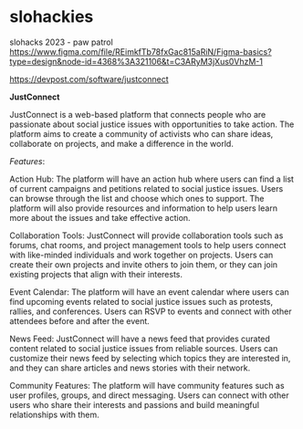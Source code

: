 # slohackies
slohacks 2023 - paw patrol
https://www.figma.com/file/REimkfTb78fxGac815aRiN/Figma-basics?type=design&node-id=4368%3A321106&t=C3ARyM3jXus0VhzM-1

https://devpost.com/software/justconnect

**JustConnect**

JustConnect is a web-based platform that connects people who are passionate about social justice issues with opportunities to take action. The platform aims to create a community of activists who can share ideas, collaborate on projects, and make a difference in the world.

*Features*:

Action Hub: The platform will have an action hub where users can find a list of current campaigns and petitions related to social justice issues. Users can browse through the list and choose which ones to support. The platform will also provide resources and information to help users learn more about the issues and take effective action.

Collaboration Tools: JustConnect will provide collaboration tools such as forums, chat rooms, and project management tools to help users connect with like-minded individuals and work together on projects. Users can create their own projects and invite others to join them, or they can join existing projects that align with their interests.

Event Calendar: The platform will have an event calendar where users can find upcoming events related to social justice issues such as protests, rallies, and conferences. Users can RSVP to events and connect with other attendees before and after the event.

News Feed: JustConnect will have a news feed that provides curated content related to social justice issues from reliable sources. Users can customize their news feed by selecting which topics they are interested in, and they can share articles and news stories with their network.

Community Features: The platform will have community features such as user profiles, groups, and direct messaging. Users can connect with other users who share their interests and passions and build meaningful relationships with them.
